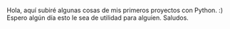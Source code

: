 Hola, aquí subiré algunas cosas de mis primeros proyectos con Python. :)
Espero algún día esto le sea de utilidad para alguien. Saludos.

